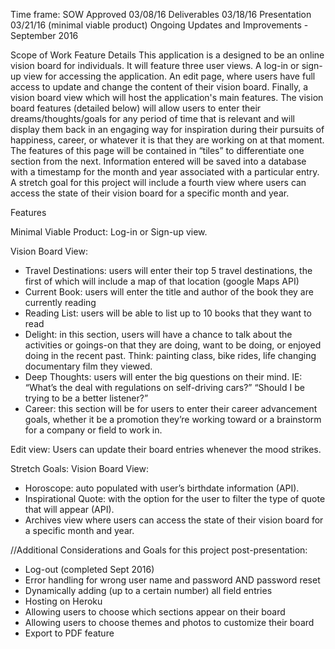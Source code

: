 Time frame:
SOW Approved 03/08/16
Deliverables 03/18/16
Presentation 03/21/16 (minimal viable product)
Ongoing Updates and Improvements - September 2016

Scope of Work Feature Details
This application is a designed to be an online vision board for individuals.
It will feature three user views. A log-in or sign-up view for
accessing the application. An edit page, where users have full access to
update and change the content of their vision board. Finally, a vision
board view which will host the application's main features. The vision board
features (detailed below) will allow users to enter their dreams/thoughts/goals
for any period of time that is relevant and will display them back in an
engaging way for inspiration during their pursuits of happiness, career,
or whatever it is that they are working on at that moment. The features of
this page will be contained in “tiles” to differentiate one section from
the next. Information entered will be saved into a database with a timestamp
for the month and year associated with a particular entry. A stretch goal for
this project will include a fourth view where users can access the state of
their vision board for a specific month and year.


Features

Minimal Viable Product:
Log-in or Sign-up view.

Vision Board View:
- Travel Destinations: users will enter their top 5 travel destinations,
the first of which will include a map of that location (google Maps API)
- Current Book: users will enter the title and author of the book they
are currently reading
- Reading List: users will be able to list up to 10 books that they
want to read
- Delight: in this section, users will have a chance to talk about
the activities or goings-on that they are doing, want to be doing,
or enjoyed doing in the recent past. Think: painting class, bike rides,
life changing documentary film they viewed.
- Deep Thoughts: users will enter the big questions on their mind.
IE: “What’s the deal with regulations on self-driving cars?”
“Should I be trying to be a better listener?”
- Career: this section will be for users to enter their career advancement
goals, whether it be a promotion they’re working toward or a brainstorm for
a company or field to work in.

Edit view: Users can update their board entries whenever the mood strikes.

Stretch Goals:
Vision Board View:
- Horoscope: auto populated with user’s birthdate information (API).
- Inspirational Quote: with the option for the user to filter the type
of quote that will appear (API).
- Archives view where users can access the state of their vision
board for a specific month and year.


//Additional Considerations and Goals for this project post-presentation:
- Log-out (completed Sept 2016)
- Error handling for wrong user name and password AND password reset
- Dynamically adding (up to a certain number) all field entries
- Hosting on Heroku
- Allowing users to choose which sections appear on their board
- Allowing users to choose themes and photos to customize their board
- Export to PDF feature
